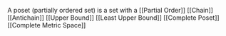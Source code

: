 A poset (partially ordered set) is a set with a [[Partial Order]]
[[Chain]]
[[Antichain]]
[[Upper Bound]]
[[Least Upper Bound]]
[[Complete Poset]]
[[Complete Metric Space]]